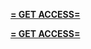 **[= GET ACCESS=](https://www.google.com/url?q=https%3A%2F%2Fappbitly.com%2FupdJi)**


**[= GET ACCESS=](https://www.google.com/url?q=https%3A%2F%2Fappbitly.com%2FupdJi)**
